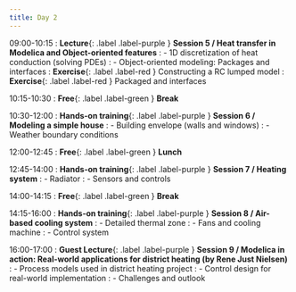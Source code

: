 ```yaml
---
title: Day 2
---
```


09:00-10:15
: **Lecture**{: .label .label-purple } **Session 5 / Heat transfer in Modelica and Object-oriented features**
: - 1D discretization of heat conduction (solving PDEs)
: - Object-oriented modeling: Packages and interfaces
: **Exercise**{: .label .label-red } Constructing a RC lumped model
: **Exercise**{: .label .label-red } Packaged and interfaces

10:15-10:30 
: **Free**{: .label .label-green } **Break**

10:30-12:00
: **Hands-on training**{: .label .label-purple } **Session 6 / Modeling a simple house**
: - Building envelope (walls and windows)
: - Weather boundary conditions

12:00-12:45 
: **Free**{: .label .label-green } **Lunch**

12:45-14:00 
: **Hands-on training**{: .label .label-purple } **Session 7 / Heating system**
: - Radiator
: - Sensors and controls

14:00-14:15 
: **Free**{: .label .label-green } **Break**

14:15-16:00 
: **Hands-on training**{: .label .label-purple } **Session 8 / Air-based cooling system**
: - Detailed thermal zone
: - Fans and cooling machine
: - Control system

16:00-17:00 
: **Guest Lecture**{: .label .label-purple } **Session 9 / Modelica in action: Real-world applications for district heating (by Rene Just Nielsen)**
: - Process models used in district heating project
: - Control design for real-world implementation
: - Challenges and outlook


